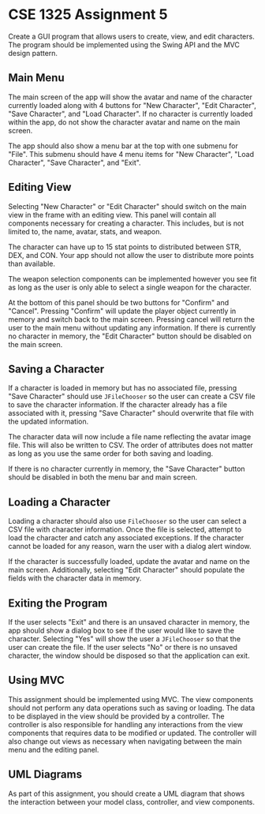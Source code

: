 # CSE 1325 Assignment 5

Create a GUI program that allows users to create, view, and edit characters.
The program should be implemented using the Swing API and the MVC design pattern.

## Main Menu

The main screen of the app will show the avatar and name of the character currently
loaded along with 4 buttons for "New Character", "Edit Character", "Save Character",
and "Load Character".
If no character is currently loaded within the app, do not show the character avatar
and name on the main screen.

The app should also show a menu bar at the top with one submenu for "File".
This submenu should have 4 menu items for "New Character", "Load Character", "Save Character",
and "Exit".

## Editing View

Selecting "New Character" or "Edit Character" should switch on the main view
in the frame with an editing view.
This panel will contain all components necessary for creating a character.
This includes, but is not limited to, the name, avatar, stats, and weapon.

The character can have up to 15 stat points to distributed between STR, DEX,
and CON. Your app should not allow the user to distribute more points than
available.

The weapon selection components can be implemented however you see fit
as long as the user is only able to select a single weapon for the character.

At the bottom of this panel should be two buttons for "Confirm" and "Cancel".
Pressing "Confirm" will update the player object currently in memory and switch
back to the main screen.
Pressing cancel will return the user to the main menu without updating any information.
If there is currently no character in memory, the "Edit Character" button should be disabled
on the main screen.

## Saving a Character

If a character is loaded in memory but has no associated file, pressing "Save Character"
should use `JFileChooser` so the user can create a CSV file to
save the character information.
If the character already has a file associated with it, pressing "Save Character" should
overwrite that file with the updated information.

The character data will now include a file name reflecting the avatar image file.
This will also be written to CSV. The order of attributes does not matter as long
as you use the same order for both saving and loading.

If there is no character currently in memory, the "Save Character" button should be disabled
in both the menu bar and main screen.

## Loading a Character

Loading a character should also use `FileChooser` so the user can select
a CSV file with character information. Once the file is selected, attempt to load the character
and catch any associated exceptions. If the character cannot be loaded for any reason,
warn the user with a dialog alert window.

If the character is successfully loaded, update the avatar and name on the main screen.
Additionally, selecting "Edit Character" should populate the fields with the character
data in memory.

## Exiting the Program

If the user selects "Exit" and there is an unsaved character in memory, the app should
show a dialog box to see if the user would like to save the character. Selecting "Yes"
will show the user a `JFileChooser` so that the user can create the file.
If the user selects "No" or there is no unsaved character, the window should be disposed
so that the application can exit.

## Using MVC

This assignment should be implemented using MVC. The view components should not perform any data
operations such as saving or loading. The data to be displayed in the view should be provided by
a controller. The controller is also responsible for handling any interactions from the view components
that requires data to be modified or updated. The controller will also change out views as necessary
when navigating between the main menu and the editing panel.

## UML Diagrams

As part of this assignment, you should create a UML diagram that shows the interaction between your
model class, controller, and view components.